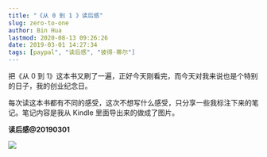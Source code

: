 ```yaml
---
title: "《从 0 到 1 》读后感"
slug: zero-to-one
author: Bin Hua
lastmod: 2020-08-13 09:26:26
date: 2019-03-01 14:27:34
tags: [paypal", "读后感", "彼得·蒂尔"]
---
```


把《从 0  到 1》这本书又刷了一遍，正好今天刚看完，而今天对我来说也是个特别的日子，我的创业纪念日。

每次读这本书都有不同的感受，这次不想写什么感受，只分享一些我标注下来的笔记。笔记内容是我从 Kindle 里面导出来的做成了图片。

**读后感@20190301**

![](/imgs/notesofzerotoone.jpg)
